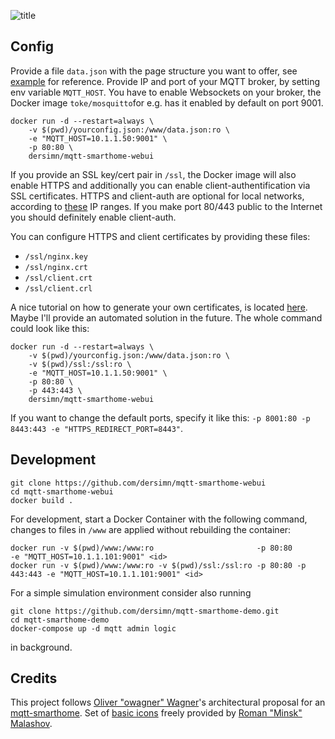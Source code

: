 ![title](https://raw.githubusercontent.com/dersimn/mqtt-smarthome-webui/master/docs/title.png)

## Config

Provide a file `data.json` with the page structure you want to offer, see [example](https://github.com/dersimn/mqtt-smarthome-webui/blob/master/www/data.json) for reference. Provide IP and port of your MQTT broker, by setting env variable `MQTT_HOST`. You have to enable Websockets on your broker, the Docker image `toke/mosquitto`for e.g. has it enabled by default on port 9001.

    docker run -d --restart=always \
        -v $(pwd)/yourconfig.json:/www/data.json:ro \
        -e "MQTT_HOST=10.1.1.50:9001" \
        -p 80:80 \
        dersimn/mqtt-smarthome-webui

If you provide an SSL key/cert pair in `/ssl`, the Docker image will also enable HTTPS and additionally you can enable client-authentification via SSL certificates. HTTPS and client-auth are optional for local networks, according to [these](https://github.com/dersimn/mqtt-smarthome-webui/blob/6e419811d3bd433e5fc594e1beccaa0499fe08cf/nginx.template#L69) IP ranges. If you make port 80/443 public to the Internet you should definitely enable client-auth.

You can configure HTTPS and client certificates by providing these files:

* `/ssl/nginx.key`
* `/ssl/nginx.crt`
* `/ssl/client.crt`
* `/ssl/client.crl`

A nice tutorial on how to generate your own certificates, is located [here](https://jamielinux.com/docs/openssl-certificate-authority/introduction.html). Maybe I'll provide an automated solution in the future. The whole command could look like this:

    docker run -d --restart=always \
        -v $(pwd)/yourconfig.json:/www/data.json:ro \
        -v $(pwd)/ssl:/ssl:ro \
        -e "MQTT_HOST=10.1.1.50:9001" \
        -p 80:80 \
        -p 443:443 \
        dersimn/mqtt-smarthome-webui

If you want to change the default ports, specify it like this: `-p 8001:80 -p 8443:443 -e "HTTPS_REDIRECT_PORT=8443"`.

## Development

    git clone https://github.com/dersimn/mqtt-smarthome-webui
    cd mqtt-smarthome-webui
    docker build .

For development, start a Docker Container with the following command, changes to files in `/www` are applied without rebuilding the container:

    docker run -v $(pwd)/www:/www:ro                       -p 80:80            -e "MQTT_HOST=10.1.1.101:9001" <id>
    docker run -v $(pwd)/www:/www:ro -v $(pwd)/ssl:/ssl:ro -p 80:80 -p 443:443 -e "MQTT_HOST=10.1.1.101:9001" <id>

For a simple simulation environment consider also running

    git clone https://github.com/dersimn/mqtt-smarthome-demo.git
    cd mqtt-smarthome-demo
    docker-compose up -d mqtt admin logic

in background.

## Credits

This project follows [Oliver "owagner" Wagner](https://github.com/owagner)'s architectural proposal for an [mqtt-smarthome](https://github.com/mqtt-smarthome/mqtt-smarthome). Set of [basic icons](https://dribbble.com/shots/2084609-Smart-House-Icon-Set-Free) freely provided by [Roman "Minsk" Malashov](https://dribbble.com/Miart).
